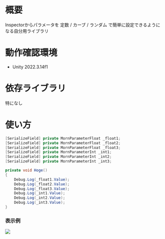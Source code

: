 # 概要
Inspectorからパラメータを 定数 / カーブ / ランダム で簡単に設定できるようになる自分用ライブラリ

# 動作確認環境

- Unity 2022.3.14f1

# 依存ライブラリ

特になし

# 使い方
```csharp
[SerializeField] private MornParameterFloat _float1;
[SerializeField] private MornParameterFloat _float2;
[SerializeField] private MornParameterFloat _float3;
[SerializeField] private MornParameterInt _int1;
[SerializeField] private MornParameterInt _int2;
[SerializeField] private MornParameterInt _int3;

private void Hoge()
{
    Debug.Log(_float1.Value);
    Debug.Log(_float2.Value);
    Debug.Log(_float3.Value);
    Debug.Log(_int1.Value);
    Debug.Log(_int2.Value);
    Debug.Log(_int3.Value);
}
```

### 表示例
![](https://github.com/user-attachments/assets/5a8bd1a6-7f11-417c-ac36-da22fa34e4ad)
